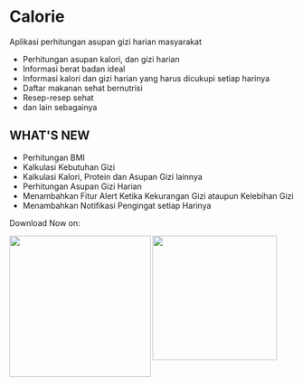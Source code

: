 # Calorie
Aplikasi perhitungan asupan gizi harian masyarakat
- Perhitungan asupan kalori, dan gizi harian
- Informasi berat badan ideal
- Informasi kalori dan gizi harian yang harus dicukupi setiap harinya
- Daftar makanan sehat bernutrisi
- Resep-resep sehat
- dan lain sebagainya

## WHAT'S NEW
- Perhitungan BMI
- Kalkulasi Kebutuhan Gizi
- Kalkulasi Kalori, Protein dan Asupan Gizi lainnya
- Perhitungan Asupan Gizi Harian
- Menambahkan Fitur Alert Ketika Kekurangan Gizi ataupun Kelebihan Gizi
- Menambahkan Notifikasi Pengingat setiap Harinya

Download Now on:

<a href="https://play.google.com/store/apps/details?id=com.mineversal.calorie"><img align="left" width="250px" src="https://play.google.com/intl/en_us/badges/static/images/badges/en_badge_web_generic.png" /></a>
<a href="https://www.amazon.com/Mineversal-Calorie/dp/B098Q853M5/ref=sr_1_2?dchild=1&qid=1629887737&refinements=p_4%3AMineversal&s=mobile-apps&search-type=ss&sr=1-2"><img align="left" width="220px" src="https://images-na.ssl-images-amazon.com/images/G/01/mobile-apps/devportal2/res/images/amazon-appstore-badge-english-black.png" /></a>
